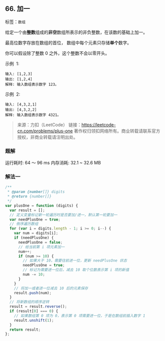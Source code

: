 ## 66. 加一

标签：`数组`

给定一个由**整数**组成的**非空**数组所表示的非负整数，在该数的基础上加一。

最高位数字存放在数组的首位， 数组中每个元素只存储**单个**数字。

你可以假设除了整数 0 之外，这个整数不会以零开头。

示例  1:

```
输入: [1,2,3]
输出: [1,2,4]
解释: 输入数组表示数字 123。
```

示例  2:

```
输入: [4,3,2,1]
输出: [4,3,2,2]
解释: 输入数组表示数字 4321。
```

> 来源：力扣（LeetCode）
> 链接：https://leetcode-cn.com/problems/plus-one
> 著作权归领扣网络所有。商业转载请联系官方授权，非商业转载请注明出处。

### 题解

运行耗时: 64 ～ 96 ms 内存消耗: 32.1 ~ 32.6 MB

### 解法一

```javascript
/**
 * @param {number[]} digits
 * @return {number[]}
 */
var plusOne = function (digits) {
  var result = [];
  // 定义变量标记新一轮遍历时是否要加/进一，默认第一轮要加一
  var needPlusOne = true;
  // 倒序遍历数组
  for (var i = digits.length - 1; i >= 0; i--) {
    var num = digits[i];
    if (needPlusOne) {
      needPlusOne = false;
      // 给当前第 i 项元素加一
      num++;
      if (num >= 10) {
        // 如果大于 10，需要往前进一位，更新 needPlusOne 状态
        needPlusOne = true;
        // 标记为需要进一位后，减去 10 取个位数表示第 i 项的新值
        num -= 10;
      }
    }
    // 将加一或者进一位减去 10 后的元素保存
    result.push(num);
  }
  // 将新数组的顺序逆转
  result = result.reverse();
  if (result[0] === 0) {
    // 如果数组第 0 项为 0，表示第 0 项需要进一位，于是在数组前插入数字 1
    result.unshift(1);
  }
  return result;
};
```
